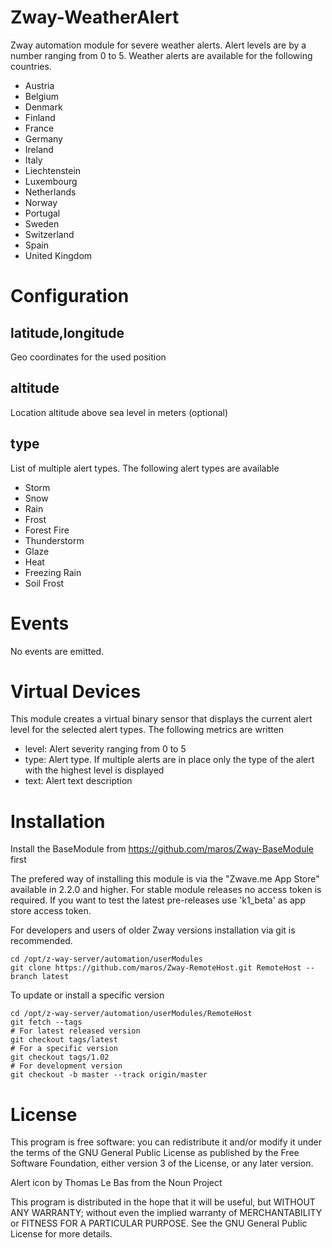 # Zway-WeatherAlert

Zway automation module for severe weather alerts. Alert levels are by a
number ranging from 0 to 5. Weather alerts are available for the following
countries.

* Austria
* Belgium
* Denmark
* Finland
* France
* Germany
* Ireland
* Italy
* Liechtenstein
* Luxembourg
* Netherlands
* Norway
* Portugal
* Sweden
* Switzerland
* Spain
* United Kingdom

# Configuration

## latitude,longitude

Geo coordinates for the used position

## altitude

Location altitude above sea level in meters (optional)

## type

List of multiple alert types. The following alert types are available

* Storm
* Snow
* Rain
* Frost
* Forest Fire
* Thunderstorm
* Glaze
* Heat
* Freezing Rain
* Soil Frost

# Events

No events are emitted.

# Virtual Devices

This module creates a virtual binary sensor that displays the current alert
level for the selected alert types. The following metrics are written

* level: Alert severity ranging from 0 to 5
* type: Alert type. If multiple alerts are in place only the type of the 
alert with the highest level is displayed
* text: Alert text description

# Installation

Install the BaseModule from https://github.com/maros/Zway-BaseModule first

The prefered way of installing this module is via the "Zwave.me App Store"
available in 2.2.0 and higher. For stable module releases no access token is 
required. If you want to test the latest pre-releases use 'k1_beta' as 
app store access token.

For developers and users of older Zway versions installation via git is 
recommended.

```shell
cd /opt/z-way-server/automation/userModules
git clone https://github.com/maros/Zway-RemoteHost.git RemoteHost --branch latest
```

To update or install a specific version
```shell
cd /opt/z-way-server/automation/userModules/RemoteHost
git fetch --tags
# For latest released version
git checkout tags/latest
# For a specific version
git checkout tags/1.02
# For development version
git checkout -b master --track origin/master
```

# License

This program is free software: you can redistribute it and/or modify
it under the terms of the GNU General Public License as published by
the Free Software Foundation, either version 3 of the License, or any 
later version.

Alert icon by Thomas Le Bas from the Noun Project

This program is distributed in the hope that it will be useful,
but WITHOUT ANY WARRANTY; without even the implied warranty of
MERCHANTABILITY or FITNESS FOR A PARTICULAR PURPOSE. See the
GNU General Public License for more details.
